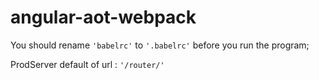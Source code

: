# angular-aot-webpack

You should rename `'babelrc'` to `'.babelrc'` before you run the program;


ProdServer default of url : `'/router/'`
